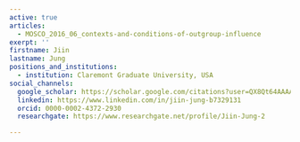 ```yaml
---
active: true
articles:
  - MOSCO_2016_06_contexts-and-conditions-of-outgroup-influence
exerpt: ''
firstname: Jiin
lastname: Jung
positions_and_institutions:
  - institution: Claremont Graduate University, USA
social_channels:
  google_scholar: https://scholar.google.com/citations?user=QX8Qt64AAAAJ&hl=en
  linkedin: https://www.linkedin.com/in/jiin-jung-b7329131
  orcid: 0000-0002-4372-2930
  researchgate: https://www.researchgate.net/profile/Jiin-Jung-2

---
```

